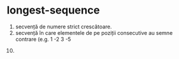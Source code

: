 # longest-sequence

1. secvență de numere strict crescătoare. 
2. secvență în care elementele de pe poziții consecutive au semne contrare (e.g. 1 -2 3 -5
10) 
